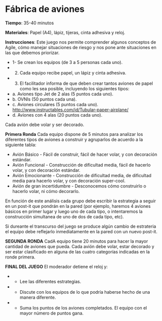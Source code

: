 Fábrica de aviones
======
**Tiempo**: 35-40 minutos

**Materiales**: Papel (A4), lápiz, tijeras, cinta adhesiva y reloj.

**Instrucciones**: 
Este juego nos permite comprender algunos conceptos de Agile, cómo manejar situaciones de riesgo y nos pone ante situaciones en las que debemos priorizar.

* 1- Se crean los equipos (de 3 a 5 personas cada uno).
* 2. Cada equipo recibe papel, un lápiz y cinta adhesiva.
* 3. El facilitador informa de que deben crear tantos aviones de papel como les sea posible, incluyendo los siguientes tipos:
* a. Aviones tipo Jet de 2 alas (5 puntos cada uno).
* b. OVNIs (50 puntos cada una).
*	c. Aviones circulares (5 puntos cada uno). http://www.instructables.com/id/Tubular-paper-airplane/
*	d. Aviones con 4 alas (20 puntos cada uno).

Cada avión debe volar y ser decorado.
 
**Primera Ronda**
Cada equipo dispone de 5 minutos para analizar los diferentes tipos de aviones a construir y agruparlos de acuerdo a la siguiente tabla:

* Avión Básico - Fácil de construir, fácil de hacer volar, y con decoración estándar.
* Avión Funcional - Construcción de dificultad media, fácil de hacerlo volar, y con decoración estándar.
* Avión Emocionante - Construcción de dificultad media, de dificultad media para hacerlo volar, y con decoración super-cool.
* Avión de gran incertidumbre - Desconocemos cómo construirlo o hacerlo volar, ni cómo decorarlo.

En función de este análisis cada grupo debe escribir la estrategia a seguir en un post-it que pondrán en la pared (por ejemplo, haremos 4 aviones básicos en primer lugar y luego uno de cada tipo, o intentaremos la construcción simultanea de uno de dos de cada tipo, etc).

Si dureante el transcurso del juego se produce algún cambio de estrateria el equipo debe reflejarlo inmediatamente en la pared con un nuevo post-it.
 
**SEGUNDA RONDA**
CadA equipo tiene 20 minutos para hacer la mayor cantidad de aviones que pueda. Cada avión debe volar, estar decorado y ser estar clasificado en alguna de las cuatro categorías indicadas en la ronde primera.

**FINAL DEL JUEGO**
El moderador detiene el reloj y:
* - Lee las diferentes estrategias.
* - Discute con los equipos de lo que podría haberse hecho de una manera diferente.
* - Suma los puntos de los aviones completados. El equipo con el mayor número de puntos gana.

